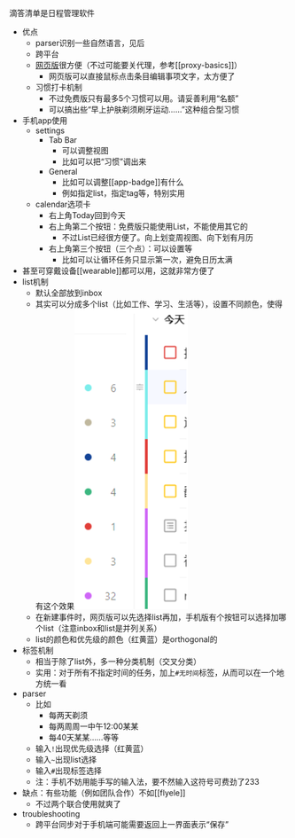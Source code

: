 滴答清单是日程管理软件
- 优点
  - parser识别一些自然语言，见后
  - 跨平台
  - [网页版](https://dida365.com)很方便（不过可能要关代理，参考[[proxy-basics]]）
    - 网页版可以直接鼠标点击条目编辑事项文字，太方便了
  - 习惯打卡机制
    - 不过免费版只有最多5个习惯可以用。请妥善利用“名额”
    - 可以搞出些“早上护肤剃须刷牙运动……”这种组合型习惯
- 手机app使用
  - settings
    - Tab Bar
      - 可以调整视图
      - 比如可以把“习惯”调出来
    - General
      - 比如可以调整[[app-badge]]有什么
      - 例如指定list，指定tag等，特别实用
  - calendar选项卡
    - 右上角Today回到今天
    - 右上角第二个按钮：免费版只能使用List，不能使用其它的
      - 不过List已经很方便了。向上划变周视图、向下划有月历
    - 右上角第三个按钮（三个点）：可以设置等
      - 比如可以让循环任务只显示第一次，避免日历太满
- 甚至可穿戴设备[[wearable]]都可以用，这就非常方便了
- list机制
  - 默认全部放到inbox
  - 其实可以分成多个list（比如工作、学习、生活等），设置不同颜色，使得有这个效果![](dida-list.png)
  - 在新建事件时，网页版可以先选择list再加，手机版有个按钮可以选择加哪个list（注意inbox和list是并列关系）
  - list的颜色和优先级的颜色（红黄蓝）是orthogonal的
- 标签机制
  - 相当于除了list外，多一种分类机制（交叉分类）
  - 实用：对于所有不指定时间的任务，加上`#无时间`标签，从而可以在一个地方统一看
- parser
  - 比如
    - 每两天剃须
    - 每两周周一中午12:00某某
    - 每40天某某……等等
  - 输入`!`出现优先级选择（红黄蓝）
  - 输入`~`出现list选择
  - 输入`#`出现标签选择
  - 注：手机不妨用能手写的输入法，要不然输入这符号可费劲了233
- 缺点：有些功能（例如团队合作）不如[[flyele]]
  - 不过两个联合使用就爽了
- troubleshooting
  - 跨平台同步对于手机端可能需要返回上一界面表示“保存”